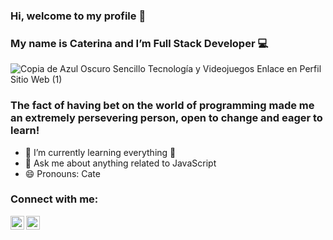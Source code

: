 
### Hi, welcome to my profile 👋
### My name is Caterina and I’m Full Stack Developer 💻


![Copia de Azul Oscuro Sencillo Tecnología y Videojuegos Enlace en Perfil Sitio Web (1)](https://user-images.githubusercontent.com/103588103/193473959-3bc76f26-ff99-4b07-9392-111b60bd7a32.png)






### The fact of having bet on the world of programming made me an extremely persevering person, open to change and eager to learn!
- 🌱 I’m currently learning everything 📖
- 💬 Ask me about anything related to JavaScript
- 😄 Pronouns: Cate


### Connect with me:
[<img align="left" alt="catearacil | LinkedIn" width="22px" src="https://cdn.jsdelivr.net/npm/simple-icons@v3/icons/linkedin.svg" />][linkedin]
[<img align="left" alt="cate.aracil | Instagram" width="22px" src="https://cdn.jsdelivr.net/npm/simple-icons@v3/icons/instagram.svg" />][instagram]






[instagram]: https://www.instagram.com/cate.aracil/
[linkedin]: https://www.linkedin.com/in/caterina-aracil-42256722b/
